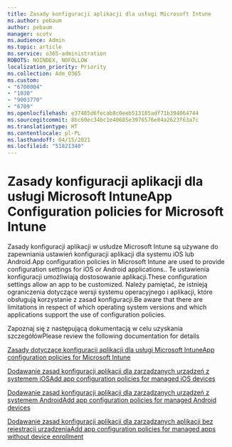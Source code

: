 ```yaml
---
title: Zasady konfiguracji aplikacji dla usługi Microsoft Intune
ms.author: pebaum
author: pebaum
manager: scotv
ms.audience: Admin
ms.topic: article
ms.service: o365-administration
ROBOTS: NOINDEX, NOFOLLOW
localization_priority: Priority
ms.collection: Adm_O365
ms.custom:
- "6700004"
- "1030"
- "9003770"
- "6709"
ms.openlocfilehash: e37485d6fecab8c0eeb513185adf71b394064744
ms.sourcegitcommit: 8bc60ec34bc1e40685e3976576e04a2623f63a7c
ms.translationtype: HT
ms.contentlocale: pl-PL
ms.lasthandoff: 04/15/2021
ms.locfileid: "51821340"
---
```

# <a name="app-configuration-policies-for-microsoft-intune"></a><span data-ttu-id="26b41-102">Zasady konfiguracji aplikacji dla usługi Microsoft Intune</span><span class="sxs-lookup"><span data-stu-id="26b41-102">App Configuration policies for Microsoft Intune</span></span>

<span data-ttu-id="26b41-103">Zasady konfiguracji aplikacji w usłudze Microsoft Intune są używane do zapewniania ustawień konfiguracji aplikacji dla systemu iOS lub Android.</span><span class="sxs-lookup"><span data-stu-id="26b41-103">App configuration policies in Microsoft Intune are used to provide configuration settings for iOS or Android applications..</span></span> <span data-ttu-id="26b41-104">Te ustawienia konfiguracji umożliwiają dostosowanie aplikacji.</span><span class="sxs-lookup"><span data-stu-id="26b41-104">These configuration settings allow an app to be customized.</span></span> <span data-ttu-id="26b41-105">Należy pamiętać, że istnieją ograniczenia dotyczące wersji systemu operacyjnego i aplikacji, które obsługują korzystanie z zasad konfiguracji.</span><span class="sxs-lookup"><span data-stu-id="26b41-105">Be aware that there are limitations in respect of which operating system versions and which applications support the use of configuration policies.</span></span>

<span data-ttu-id="26b41-106">Zapoznaj się z następującą dokumentacją w celu uzyskania szczegółów</span><span class="sxs-lookup"><span data-stu-id="26b41-106">Please review the following documentation for details</span></span>

[<span data-ttu-id="26b41-107">Zasady dotyczące konfiguracji aplikacji dla usługi Microsoft Intune</span><span class="sxs-lookup"><span data-stu-id="26b41-107">App configuration policies for Microsoft Intune</span></span>](https://docs.microsoft.com/intune/app-configuration-policies-overview)  

[<span data-ttu-id="26b41-108">Dodawanie zasad konfiguracji aplikacji dla zarządzanych urządzeń z systemem iOS</span><span class="sxs-lookup"><span data-stu-id="26b41-108">Add app configuration policies for managed iOS devices</span></span>](https://docs.microsoft.com/intune/app-configuration-policies-use-ios)  

[<span data-ttu-id="26b41-109">Dodawanie zasad konfiguracji aplikacji dla zarządzanych urządzeń z systemem Android</span><span class="sxs-lookup"><span data-stu-id="26b41-109">Add app configuration policies for managed Android devices</span></span>](https://docs.microsoft.com/intune/app-configuration-policies-use-android)

[<span data-ttu-id="26b41-110">Dodawanie zasad konfiguracji aplikacji dla zarządzanych aplikacji bez rejestracji urządzenia</span><span class="sxs-lookup"><span data-stu-id="26b41-110">Add app configuration policies for managed apps without device enrollment</span></span>](https://docs.microsoft.com/intune/app-configuration-policies-managed-app)
